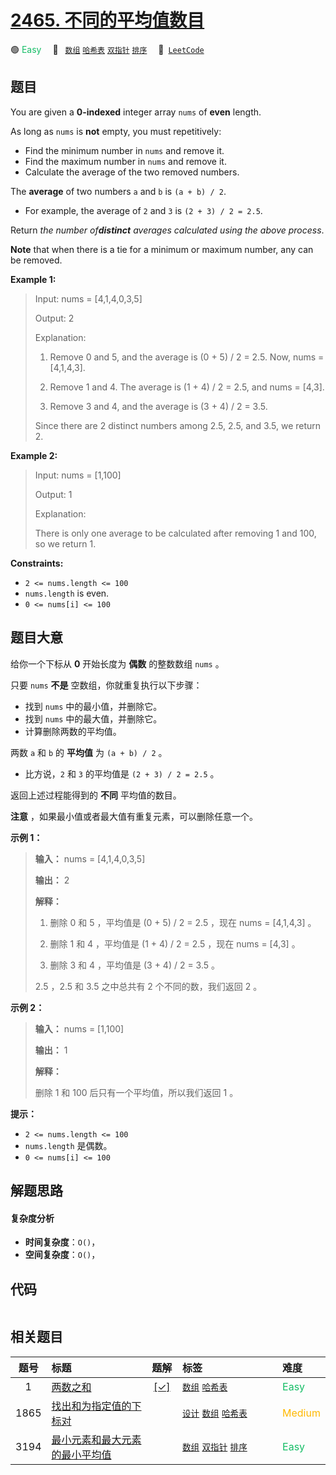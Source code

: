 # [2465. 不同的平均值数目](https://leetcode.com/problems/number-of-distinct-averages)

🟢 <font color=#15bd66>Easy</font>&emsp; 🔖&ensp; [`数组`](/outline/tag/array.md) [`哈希表`](/outline/tag/hash-table.md) [`双指针`](/outline/tag/two-pointers.md) [`排序`](/outline/tag/sorting.md)&emsp; 🔗&ensp;[`LeetCode`](https://leetcode.com/problems/number-of-distinct-averages)

## 题目

You are given a **0-indexed** integer array `nums` of **even** length.

As long as `nums` is **not** empty, you must repetitively:

  * Find the minimum number in `nums` and remove it.
  * Find the maximum number in `nums` and remove it.
  * Calculate the average of the two removed numbers.

The **average** of two numbers `a` and `b` is `(a + b) / 2`.

  * For example, the average of `2` and `3` is `(2 + 3) / 2 = 2.5`.

Return _the number of**distinct** averages calculated using the above
process_.

**Note** that when there is a tie for a minimum or maximum number, any can be
removed.



**Example 1:**

> Input: nums = [4,1,4,0,3,5]
> 
> Output: 2
> 
> Explanation:
> 
> 1. Remove 0 and 5, and the average is (0 + 5) / 2 = 2.5. Now, nums = [4,1,4,3].
> 
> 2. Remove 1 and 4. The average is (1 + 4) / 2 = 2.5, and nums = [4,3].
> 
> 3. Remove 3 and 4, and the average is (3 + 4) / 2 = 3.5.
> 
> Since there are 2 distinct numbers among 2.5, 2.5, and 3.5, we return 2.

**Example 2:**

> Input: nums = [1,100]
> 
> Output: 1
> 
> Explanation:
> 
> There is only one average to be calculated after removing 1 and 100, so we return 1.

**Constraints:**

  * `2 <= nums.length <= 100`
  * `nums.length` is even.
  * `0 <= nums[i] <= 100`


## 题目大意

给你一个下标从 **0**  开始长度为 **偶数**  的整数数组 `nums` 。

只要 `nums` **不是**  空数组，你就重复执行以下步骤：

  * 找到 `nums` 中的最小值，并删除它。
  * 找到 `nums` 中的最大值，并删除它。
  * 计算删除两数的平均值。

两数 `a` 和 `b` 的 **平均值**  为 `(a + b) / 2` 。

  * 比方说，`2` 和 `3` 的平均值是 `(2 + 3) / 2 = 2.5` 。

返回上述过程能得到的 **不同**  平均值的数目。

**注意**  ，如果最小值或者最大值有重复元素，可以删除任意一个。



**示例 1：**

> 
> 
> 
> 
> 
> **输入：** nums = [4,1,4,0,3,5]
> 
> **输出：** 2
> 
> **解释：**
> 
> 1. 删除 0 和 5 ，平均值是 (0 + 5) / 2 = 2.5 ，现在 nums = [4,1,4,3] 。
> 
> 2. 删除 1 和 4 ，平均值是 (1 + 4) / 2 = 2.5 ，现在 nums = [4,3] 。
> 
> 3. 删除 3 和 4 ，平均值是 (3 + 4) / 2 = 3.5 。
> 
> 2.5 ，2.5 和 3.5 之中总共有 2 个不同的数，我们返回 2 。
> 
> 

**示例 2：**

> 
> 
> 
> 
> 
> **输入：** nums = [1,100]
> 
> **输出：** 1
> 
> **解释：**
> 
> 删除 1 和 100 后只有一个平均值，所以我们返回 1 。
> 
> 



**提示：**

  * `2 <= nums.length <= 100`
  * `nums.length` 是偶数。
  * `0 <= nums[i] <= 100`


## 解题思路

#### 复杂度分析

- **时间复杂度**：`O()`，
- **空间复杂度**：`O()`，

## 代码

```javascript

```

## 相关题目

<!-- prettier-ignore -->
| 题号 | 标题 | 题解 | 标签 | 难度 |
| :------: | :------ | :------: | :------ | :------ |
| 1 | [两数之和](https://leetcode.com/problems/two-sum) | [[✓]](/problem/0001) |  [`数组`](/outline/tag/array.md) [`哈希表`](/outline/tag/hash-table.md) | <font color=#15bd66>Easy</font> |
| 1865 | [找出和为指定值的下标对](https://leetcode.com/problems/finding-pairs-with-a-certain-sum) |  |  [`设计`](/outline/tag/design.md) [`数组`](/outline/tag/array.md) [`哈希表`](/outline/tag/hash-table.md) | <font color=#ffb800>Medium</font> |
| 3194 | [最小元素和最大元素的最小平均值](https://leetcode.com/problems/minimum-average-of-smallest-and-largest-elements) |  |  [`数组`](/outline/tag/array.md) [`双指针`](/outline/tag/two-pointers.md) [`排序`](/outline/tag/sorting.md) | <font color=#15bd66>Easy</font> |

<style>
.blue {
    background-color: #096dd9;
    padding: 0.25rem 0.5rem;
    margin: 0;
    font-size: 0.85em;
    border-radius: 3px;
    color: white;
    font-weight: 500;
}
table th:first-of-type { width: 10%; }
table th:nth-of-type(2) { width: 35%; }
table th:nth-of-type(3) { width: 10%; }
table th:nth-of-type(4) { width: 35%; }
table th:nth-of-type(5) { width: 10%; }
</style>
